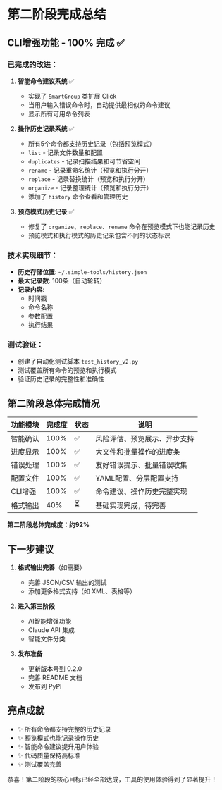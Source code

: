 # 第二阶段完成总结

## CLI增强功能 - 100% 完成 ✅

### 已完成的改进：

1. **智能命令建议系统** ✅
   - 实现了 `SmartGroup` 类扩展 Click
   - 当用户输入错误命令时，自动提供最相似的命令建议
   - 显示所有可用命令列表

2. **操作历史记录系统** ✅
   - 所有5个命令都支持历史记录（包括预览模式）
   - `list` - 记录文件数量和配置
   - `duplicates` - 记录扫描结果和可节省空间
   - `rename` - 记录重命名统计（预览和执行分开）
   - `replace` - 记录替换统计（预览和执行分开）
   - `organize` - 记录整理统计（预览和执行分开）
   - 添加了 `history` 命令查看和管理历史

3. **预览模式历史记录** ✅
   - 修复了 `organize`、`replace`、`rename` 命令在预览模式下也能记录历史
   - 预览模式和执行模式的历史记录包含不同的状态标识

### 技术实现细节：

- **历史存储位置**: `~/.simple-tools/history.json`
- **最大记录数**: 100条（自动轮转）
- **记录内容**:
  - 时间戳
  - 命令名称
  - 参数配置
  - 执行结果

### 测试验证：

- 创建了自动化测试脚本 `test_history_v2.py`
- 测试覆盖所有命令的预览和执行模式
- 验证历史记录的完整性和准确性

## 第二阶段总体完成情况

| 功能模块 | 完成度 | 状态 | 说明 |
|----------|--------|------|------|
| 智能确认 | 100% | ✅ | 风险评估、预览展示、异步支持 |
| 进度显示 | 100% | ✅ | 大文件和批量操作的进度条 |
| 错误处理 | 100% | ✅ | 友好错误提示、批量错误收集 |
| 配置文件 | 100% | ✅ | YAML配置、分层配置支持 |
| CLI增强 | 100% | ✅ | 命令建议、操作历史完整实现 |
| 格式输出 | 40% | ⏳ | 基础实现完成，待完善 |

**第二阶段总体完成度：约92%**

## 下一步建议

1. **格式输出完善**（如需要）
   - 完善 JSON/CSV 输出的测试
   - 添加更多格式支持（如 XML、表格等）

2. **进入第三阶段**
   - AI智能增强功能
   - Claude API 集成
   - 智能文件分类

3. **发布准备**
   - 更新版本号到 0.2.0
   - 完善 README 文档
   - 发布到 PyPI

## 亮点成就

- ✨ 所有命令都支持完整的历史记录
- ✨ 预览模式也能记录操作历史
- ✨ 智能命令建议提升用户体验
- ✨ 代码质量保持高标准
- ✨ 测试覆盖完善

恭喜！第二阶段的核心目标已经全部达成，工具的使用体验得到了显著提升！
